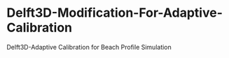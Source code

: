 # Delft3D-Modification-For-Adaptive-Calibration
Delft3D-Adaptive Calibration for Beach Profile Simulation
